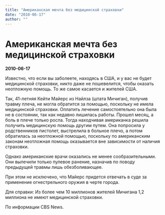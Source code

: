 ```yaml
---
title: "Американская мечта без медицинской страховки"
date: "2010-06-17"
author: ""
---
```


# Американская мечта без медицинской страховки

**2010-06-17** 

Известно, что если вы заболеете, находясь в США, и у вас не будет медицинской страховки, никто даже не пошевелится, чтобы оказать неотложную помощь. То же самое касается и жителей США.

Так, 41-летняя Кейти Майерс из Найлза (штата Мичиган), получив травму плеча, не могла обратится за помощью, поскольку не имела медицинской страховки. Оплатить лечение самостоятельно она была не в состоянии, так как недавно лишилась работы. Прошел месяц, а боль в плече только росла. Тогда находчивая американка решила получить медицинскую помощь другим путем. Она попросила у родственников пистолет, выстрелила в больное плечо, а потом обратилась за неотложной помощью, поскольку по американским законам неотложная помощь оказывается вне зависимости от наличия страховки.

Однако американские врачи оказались не менее сообразительными. Они вылечили только пулевое ранение, назначив по поводу предыдущей травмы лишь обезболивающее.

При этом не исключено, что Майерс придется отвечать в суде за применение огнестрельного оружия в черте города.

Для справки: Из более чем 10 миллионов жителей Мичигана 1,2 миллиона не имеют медицинской страховки.

По информации CBS News.